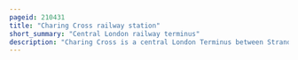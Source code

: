 ```yaml
---
pageid: 210431
title: "Charing Cross railway station"
short_summary: "Central London railway terminus"
description: "Charing Cross is a central London Terminus between Strand and Hungerford Bridge in the City of Westminster. It is the terminus of the Southeastern Main Lines to Dover via Ashford and Hastings via Tunbridge Wells. All Trains are operated by southeastern which provides the Majority of Commuter and regional Services to south-east London and Kent. It is connected to the Charing Cross underground Station and is near the Embankment underground Station and the Embankment Pier."
---
```

